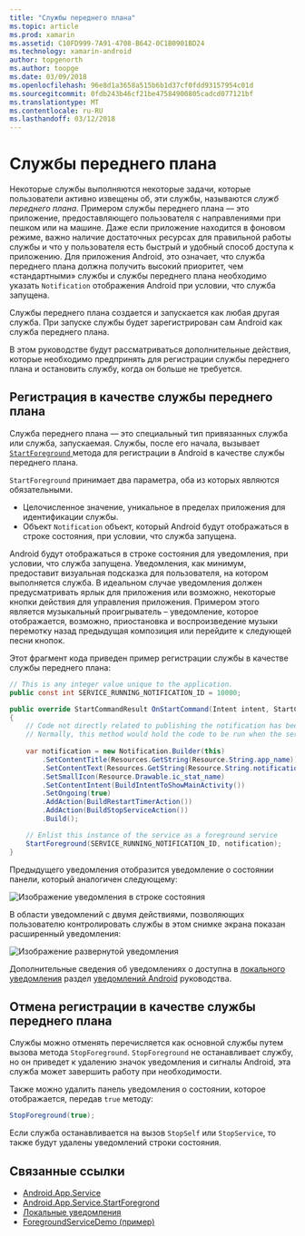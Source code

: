 ```yaml
---
title: "Службы переднего плана"
ms.topic: article
ms.prod: xamarin
ms.assetid: C10FD999-7A91-4708-B642-0C1B0901BD24
ms.technology: xamarin-android
author: topgenorth
ms.author: toopge
ms.date: 03/09/2018
ms.openlocfilehash: 96e8d1a3658a515b6b1d37cf0fdd93157954c01d
ms.sourcegitcommit: 0fdb243b46cf21be47584900805cadcd077121bf
ms.translationtype: MT
ms.contentlocale: ru-RU
ms.lasthandoff: 03/12/2018
---
```

# <a name="foreground-services"></a>Службы переднего плана

Некоторые службы выполняются некоторые задачи, которые пользователи активно извещены об, эти службы, называются _служб переднего плана_. Примером службы переднего плана — это приложение, предоставляющего пользователя с направлениями при пешком или на машине. Даже если приложение находится в фоновом режиме, важно наличие достаточных ресурсах для правильной работы службы и что у пользователя есть быстрый и удобный способ доступа к приложению. Для приложения Android, это означает, что служба переднего плана должна получить высокий приоритет, чем «стандартными» службы и службы переднего плана необходимо указать `Notification` отображения Android при условии, что служба запущена.
 
Службы переднего плана создается и запускается как любая другая служба. При запуске службы будет зарегистрирован сам Android как служба переднего плана.
 
В этом руководстве будут рассматриваться дополнительные действия, которые необходимо предпринять для регистрации службы переднего плана и остановить службу, когда он больше не требуется.

## <a name="registering-as-a-foreground-service"></a>Регистрация в качестве службы переднего плана

Служба переднего плана — это специальный тип привязанных служба или служба, запускаемая. Службы, после его начала, вызывает [ `StartForeground` ](https://developer.xamarin.com/api/member/Android.App.Service.StartForeground/p/System.Int32/Android.App.Notification/) метода для регистрации в Android в качестве службы переднего плана.   

`StartForeground` принимает два параметра, оба из которых являются обязательными.
 
* Целочисленное значение, уникальное в пределах приложения для идентификации службы.
* Объект `Notification` объект, который Android будут отображаться в строке состояния, при условии, что служба запущена.

Android будут отображаться в строке состояния для уведомления, при условии, что служба запущена. Уведомления, как минимум, предоставит визуальная подсказка для пользователя, на котором выполняется служба. В идеальном случае уведомления должен предусматривать ярлык для приложения или возможно, некоторые кнопки действия для управления приложения. Примером этого является музыкальный проигрыватель &ndash; уведомление, которое отображается, возможно, приостановка и воспроизведение музыки перемотку назад предыдущая композиция или перейдите к следующей песни кнопок. 

Этот фрагмент кода приведен пример регистрации службы в качестве службы переднего плана:   

```csharp
// This is any integer value unique to the application.
public const int SERVICE_RUNNING_NOTIFICATION_ID = 10000;

public override StartCommandResult OnStartCommand(Intent intent, StartCommandFlags flags, int startId)
{
    // Code not directly related to publishing the notification has been omitted for clarity.
    // Normally, this method would hold the code to be run when the service is started.
    
    var notification = new Notification.Builder(this)
        .SetContentTitle(Resources.GetString(Resource.String.app_name))
        .SetContentText(Resources.GetString(Resource.String.notification_text))
        .SetSmallIcon(Resource.Drawable.ic_stat_name)
        .SetContentIntent(BuildIntentToShowMainActivity())
        .SetOngoing(true)
        .AddAction(BuildRestartTimerAction())
        .AddAction(BuildStopServiceAction())
        .Build();

    // Enlist this instance of the service as a foreground service
    StartForeground(SERVICE_RUNNING_NOTIFICATION_ID, notification);
}
```

Предыдущего уведомления отобразится уведомление о состоянии панели, который аналогичен следующему:

![Изображение уведомления в строке состояния](foreground-services-images/foreground-services-01.png "изображение уведомления в строке состояния")

В области уведомлений с двумя действиями, позволяющих пользователю контролировать службы в этом снимке экрана показан расширенный уведомления:

![Изображение развернутой уведомления](foreground-services-images/foreground-services-02.png "изображение развернутой уведомления.")

Дополнительные сведения об уведомлениях о доступна в [локального уведомления](~/android/app-fundamentals/notifications/local-notifications.md) раздел [уведомлений Android](~/android/app-fundamentals/notifications/index.md) руководства.

## <a name="unregistering-as-a-foreground-service"></a>Отмена регистрации в качестве службы переднего плана

Службы можно отменять перечисляется как основной службы путем вызова метода `StopForeground`. `StopForeground` не останавливает службу, но он приведет к удалению значок уведомления и сигналы Android, эта служба может завершить работу при необходимости.

Также можно удалить панель уведомления о состоянии, которое отображается, передав `true` методу: 

```csharp
StopForeground(true);
```

Если служба останавливается на вызов `StopSelf` или `StopService`, то также будут удалены уведомлений строки состояния.


## <a name="related-links"></a>Связанные ссылки

- [Android.App.Service](https://developer.xamarin.com/api/type/Android.App.Service/)
- [Android.App.Service.StartForegrond](https://developer.xamarin.com/api/member/Android.App.Service.StartForeground/p/System.Int32/Android.App.Notification/)
- [Локальные уведомления](~/android/app-fundamentals/notifications/local-notifications.md)
- [ForegroundServiceDemo (пример)](https://developer.xamarin.com/samples/monodroid/ApplicationFundamentals/ServiceSamples/ForegroundServiceDemo/)
